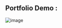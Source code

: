 ## Portfolio Demo : 


![image](https://user-images.githubusercontent.com/101810628/226096835-22932b31-ba58-4576-b1a5-273ac344384d.png)

